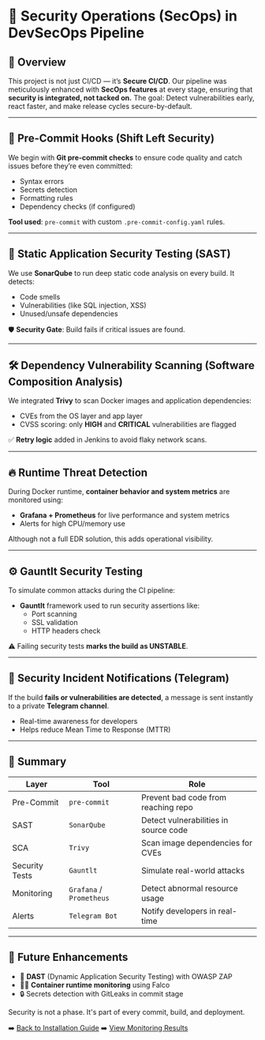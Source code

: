 # 🔐 Security Operations (SecOps) in DevSecOps Pipeline

## 🧠 Overview
This project is not just CI/CD — it’s **Secure CI/CD**. Our pipeline was meticulously enhanced with **SecOps features** at every stage, ensuring that **security is integrated, not tacked on.** The goal: Detect vulnerabilities early, react faster, and make release cycles secure-by-default.

---

## 🧪 Pre-Commit Hooks (Shift Left Security)

We begin with **Git pre-commit checks** to ensure code quality and catch issues before they’re even committed:

- Syntax errors
- Secrets detection
- Formatting rules
- Dependency checks (if configured)

**Tool used**: `pre-commit` with custom `.pre-commit-config.yaml` rules.

---

## 🧰 Static Application Security Testing (SAST)

We use **SonarQube** to run deep static code analysis on every build. It detects:

- Code smells
- Vulnerabilities (like SQL injection, XSS)
- Unused/unsafe dependencies

🛡️ **Security Gate**: Build fails if critical issues are found.

---

## 🛠️ Dependency Vulnerability Scanning (Software Composition Analysis)

We integrated **Trivy** to scan Docker images and application dependencies:

- CVEs from the OS layer and app layer
- CVSS scoring: only **HIGH** and **CRITICAL** vulnerabilities are flagged

✅ **Retry logic** added in Jenkins to avoid flaky network scans.

---

## 🔥 Runtime Threat Detection

During Docker runtime, **container behavior and system metrics** are monitored using:

- **Grafana + Prometheus** for live performance and system metrics
- Alerts for high CPU/memory use

Although not a full EDR solution, this adds operational visibility.

---

## ⚙️ Gauntlt Security Testing

To simulate common attacks during the CI pipeline:

- **Gauntlt** framework used to run security assertions like:
  - Port scanning
  - SSL validation
  - HTTP headers check

⚠️ Failing security tests **marks the build as UNSTABLE**.

---

## 📢 Security Incident Notifications (Telegram)

If the build **fails or vulnerabilities are detected**, a message is sent instantly to a private **Telegram channel**.

- Real-time awareness for developers
- Helps reduce Mean Time to Response (MTTR)

---

## 💬 Summary

| Layer | Tool | Role |
|-------|------|------|
| Pre-Commit | `pre-commit` | Prevent bad code from reaching repo |
| SAST | `SonarQube` | Detect vulnerabilities in source code |
| SCA | `Trivy` | Scan image dependencies for CVEs |
| Security Tests | `Gauntlt` | Simulate real-world attacks |
| Monitoring | `Grafana` / `Prometheus` | Detect abnormal resource usage |
| Alerts | `Telegram Bot` | Notify developers in real-time |

---

## 🚀 Future Enhancements

- 🧪 **DAST** (Dynamic Application Security Testing) with OWASP ZAP
- 🕵️‍♂️ **Container runtime monitoring** using Falco
- 🔒 Secrets detection with GitLeaks in commit stage

Security is not a phase. It's part of every commit, build, and deployment.

➡️ [Back to Installation Guide](installation.md)
➡️ [View Monitoring Results](monitoring.md)
